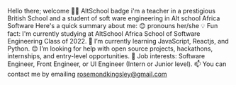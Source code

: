 Hello there; welcome 👋🏾
AltSchool badge
i'm a teacher in a prestigious British School and a student of soft ware engineering in Alt school Africa Software
Here's a quick summary about me:
😊 pronouns her/she
💡 Fun fact: I'm currently studying at AltSchool Africa School of Software Engineering Class of 2022.
🌱 I’m currently learning JavaScript, Reactjs, and Python.
😊 I’m looking for help with open source projects, hackathons, internships, and entry-level opportunities.
💼 Job interests: Software Engineer, Front Engineer, or UI Engineer (Intern or Junior level).
📫 You can contact me by emailing rosemondkingsley@gmail.com
